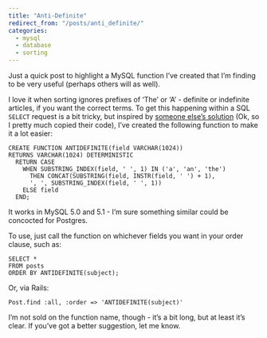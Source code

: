 ```yaml
---
title: "Anti-Definite"
redirect_from: "/posts/anti_definite/"
categories:
  - mysql
  - database
  - sorting
---
```

Just a quick post to highlight a MySQL function I’ve created that I’m
finding to be very useful (perhaps others will as well).

I love it when sorting ignores prefixes of ‘The’ or ‘A’ - definite or
indefinite articles, if you want the correct terms. To get this
happening within a SQL `SELECT` request is a bit tricky, but inspired by
[someone else’s
solution](http://www.arraystudio.com/as-workshop/how-to-sort-mysql-results-ignoring-definite-and-indefinite-articles-the-a-an.html)
(Ok, so I pretty much copied their code), I’ve created the following
function to make it a lot easier:

    CREATE FUNCTION ANTIDEFINITE(field VARCHAR(1024))
    RETURNS VARCHAR(1024) DETERMINISTIC
      RETURN CASE
        WHEN SUBSTRING_INDEX(field, ' ', 1) IN ('a', 'an', 'the')
          THEN CONCAT(SUBSTRING(field, INSTR(field, ' ') + 1),
          ', ', SUBSTRING_INDEX(field, ' ', 1))
        ELSE field
      END;

It works in MySQL 5.0 and 5.1 - I’m sure something similar could be
concocted for Postgres.

To use, just call the function on whichever fields you want in your
order clause, such as:

    SELECT *
    FROM posts
    ORDER BY ANTIDEFINITE(subject);

Or, via Rails:

    Post.find :all, :order => 'ANTIDEFINITE(subject)'

I’m not sold on the function name, though - it’s a bit long, but at
least it’s clear. If you’ve got a better suggestion, let me know.
